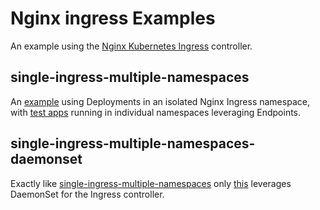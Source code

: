# Nginx ingress Examples #

An example using the [Nginx Kubernetes Ingress][1] controller.

## single-ingress-multiple-namespaces ##

An [example][2] using Deployments in an isolated Nginx Ingress namespace,
with [test apps][4] running in individual namespaces leveraging Endpoints.

## single-ingress-multiple-namespaces-daemonset ##

Exactly like [single-ingress-multiple-namespaces][2] only [this][3] leverages
DaemonSet for the Ingress controller.

[1]: https://github.com/nginxinc/kubernetes-ingress
[2]: ./single-ingress-multiple-namespaces
[3]: ./single-ingress-multiple-namespaces-daemonset
[4]: ./test-apps
